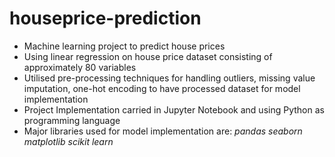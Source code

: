 # houseprice-prediction
* Machine learning project to predict house prices
* Using linear regression on house price dataset consisting of approximately 80 variables
* Utilised pre-processing techniques for handling outliers, missing value imputation, one-hot encoding to have processed dataset for model implementation
* Project Implementation carried in Jupyter Notebook and using Python as programming language
* Major libraries used for model implementation are:
*pandas
seaborn
matplotlib
scikit learn*
